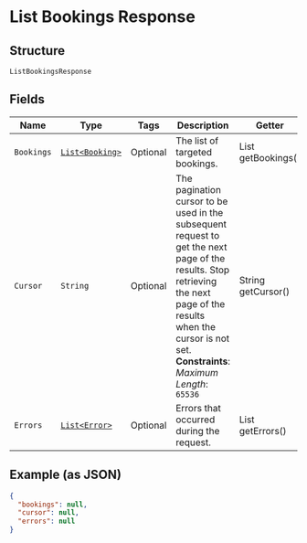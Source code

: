 
# List Bookings Response

## Structure

`ListBookingsResponse`

## Fields

| Name | Type | Tags | Description | Getter |
|  --- | --- | --- | --- | --- |
| `Bookings` | [`List<Booking>`](../../doc/models/booking.md) | Optional | The list of targeted bookings. | List<Booking> getBookings() |
| `Cursor` | `String` | Optional | The pagination cursor to be used in the subsequent request to get the next page of the results. Stop retrieving the next page of the results when the cursor is not set.<br>**Constraints**: *Maximum Length*: `65536` | String getCursor() |
| `Errors` | [`List<Error>`](../../doc/models/error.md) | Optional | Errors that occurred during the request. | List<Error> getErrors() |

## Example (as JSON)

```json
{
  "bookings": null,
  "cursor": null,
  "errors": null
}
```

